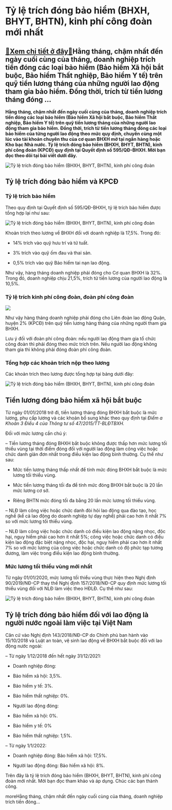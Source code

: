Tỷ lệ trích đóng bảo hiểm (BHXH, BHYT, BHTN), kinh phí công đoàn mới nhất
=========================================================================

[:gift:Xem chi tiết ở đây:gift:](https://hddtvn.com/ty-le-trich-dong-bao-hiem-bhxh-bhyt-bhtn-kinh-phi-cong-doan-moi-nhat/)Hằng tháng, chậm nhất đến ngày cuối cùng của tháng, doanh nghiệp trích tiền đóng các loại bảo hiểm (Bảo hiểm Xã hội bắt buộc, Bảo hiểm Thất nghiệp, Bảo hiểm Y tế) trên quỹ tiền lương tháng của những người lao động tham gia bảo hiểm. Đồng thời, trích từ tiền lương tháng đóng …
------------------------------------------------------------------------------------------------------------------------------------------------------------------------------------------------------------------------------------------------------------------------------------

**Hằng tháng, chậm nhất đến ngày cuối cùng của tháng, doanh nghiệp trích tiền đóng các loại bảo hiểm (Bảo hiểm Xã hội bắt buộc, Bảo hiểm Thất nghiệp, Bảo hiểm Y tế) trên quỹ tiền lương tháng của những người lao động tham gia bảo hiểm. Đồng thời, trích từ tiền lương tháng đóng các loại bảo hiểm của từng người lao động theo mức quy định, chuyển cùng một lúc vào tài khoản chuyên thu của cơ quan BHXH mở tại ngân hàng hoặc Kho bạc Nhà nước. Tỷ lệ trích đóng bảo hiểm (BHXH, BHYT, BHTN), kinh phí công đoàn (KPCĐ) quy định tại Quyết định số 595/QĐ-BHXH. Mời bạn đọc theo dõi tại bài viết dưới đây.**


![Tỷ lệ trích đóng bảo hiểm (BHXH, BHYT, BHTN), kinh phí công đoàn](https://hddtvn.com/wp-content/uploads/2021/01/AzxeNTI.png "Tỷ lệ trích đóng bảo hiểm (BHXH, BHYT, BHTN), kinh phí công đoàn")


Tỷ lệ trích đóng bảo hiểm và KPCĐ
---------------------------------


### Tỷ lệ trích bảo hiểm


Theo quy định tại Quyết định số 595/QĐ-BHXH, tỷ lệ trích bảo hiểm được tổng hợp lại như sau:


![Tỷ lệ trích đóng bảo hiểm (BHXH, BHYT, BHTN), kinh phí công đoàn](https://hddtvn.com/wp-content/uploads/2021/01/Z028w7A.png "Tỷ lệ trích đóng bảo hiểm (BHXH, BHYT, BHTN), kinh phí công đoàn")


Khoản trích theo lương về BHXH đối với doanh nghiệp là 17,5%. Trong đó:




* 14% trích vào quỹ hưu trí và tử tuất.

* 3% trích vào quỹ ốm đau và thai sản.

* 0,5% trích vào quỹ Bảo hiểm tai nạn lao động.



Như vậy, hàng tháng doanh nghiệp phải đóng cho Cơ quan BHXH là 32%. Trong đó, doanh nghiệp chịu 21,5%, trích từ tiền lương của người lao động là 10,5%.


### Tỷ lệ trích kinh phí công đoàn, đoàn phí công đoàn


![](https://hddtvn.com/wp-content/uploads/2021/01/oQcX5qX.png)


Như vậy hàng tháng doanh nghiệp phải đóng cho Liên đoàn lao động Quận, huyện 2% (KPCĐ) trên quỹ tiền lương hàng tháng của những người tham gia BHXH.


Lưu ý đối với đoàn phí công đoàn: nếu người lao động tham gia tổ chức công đoàn thì phải đóng theo mức trích trên. Nếu người lao động không tham gia thì không phải đóng đoàn phí công đoàn.


### Tổng hợp các khoản trích nộp theo lương


Các khoản trích theo lương được tổng hợp tại bảng dưới đây:


![Tỷ lệ trích đóng bảo hiểm (BHXH, BHYT, BHTN), kinh phí công đoàn](https://hddtvn.com/wp-content/uploads/2021/01/AzxeNTI.png "Tỷ lệ trích đóng bảo hiểm (BHXH, BHYT, BHTN), kinh phí công đoàn")


Tiền lương đóng bảo hiểm xã hội bắt buộc
----------------------------------------


Từ ngày 01/01/2018 trở đi, tiền lương tháng đóng BHXH bắt buộc là mức lương, phụ cấp lương và các khoản bổ sung khác theo quy định tại *Điểm a Khoản 3 Điều 4 của Thông tư số 47/2015/TT-BLĐTBXH.*


Đối với mức lương cần chú ý:


– Tiền lương tháng đóng BHXH bắt buộc không được thấp hơn mức lương tối thiểu vùng tại thời điểm đóng đối với người lao động làm công việc hoặc chức danh giản đơn nhất trong điều kiện lao động bình thường. Cụ thể như sau:




* Mức tiền lương tháng thấp nhất để tính mức đóng BHXH bắt buộc là mức lương tối thiểu vùng.

* Mức tiền lương tháng tối đa để tính mức đóng BHXH bắt buộc là 20 lần mức lương cơ sở.

* Riêng BHTN mức đóng tối đa bằng 20 lần mức lương tối thiểu vùng.



– NLĐ làm công việc hoặc chức danh đòi hỏi lao động qua đào tạo, học nghề (kể cả lao động do doanh nghiệp tự dạy nghề) phải cao hơn ít nhất 7% so với mức lương tối thiểu vùng.


– NLĐ làm công việc hoặc chức danh có điều kiện lao động nặng nhọc, độc hại, nguy hiểm phải cao hơn ít nhất 5%; công việc hoặc chức danh có điều kiện lao động đặc biệt nặng nhọc, độc hại, nguy hiểm phải cao hơn ít nhất 7% so với mức lương của công việc hoặc chức danh có độ phức tạp tương đương, làm việc trong điều kiện lao động bình thường.


### Mức lương tối thiểu vùng mới nhất


Từ ngày 01/01/2020, mức lương tối thiểu vùng thực hiện theo Nghị định 90/2019/NĐ-CP thay thế Nghị định 157/2018/NĐ-CP quy định mức lương tối thiểu vùng đối với NLĐ làm việc theo HĐLĐ. Cụ thể như sau:


![Tỷ lệ trích đóng bảo hiểm (BHXH, BHYT, BHTN), kinh phí công đoàn](https://hddtvn.com/wp-content/uploads/2021/01/wfFRnef.png "Tỷ lệ trích đóng bảo hiểm (BHXH, BHYT, BHTN), kinh phí công đoàn")


Tỷ lệ trích đóng bảo hiểm đối với lao động là người nước ngoài làm việc tại Việt Nam
------------------------------------------------------------------------------------


Căn cứ vào Nghị định 143/2018/NĐ-CP do Chính phủ ban hành vào 15/10/2018 và Luật an toàn, vệ sinh lao động về BHXH bắt buộc đối với lao động nước ngoài:


– Từ ngày 1/12/2018 đến hết ngày 31/12/2021:


+ Doanh nghiệp đóng:




* Bảo hiểm xã hội: 3,5%.

* Bảo hiểm y tế: 3%.

* Bảo hiểm thất nghiệp: 0%.



+ Người lao động đóng:




* Bảo hiểm xã hội: 0%.

* Bảo hiểm y tế: 0%

* Bảo hiểm thất nghiệp: 1,5%.



– Từ ngày 1/1/2022:


+ Doanh nghiệp đóng: Bảo hiểm xã hội: 17,5%.


+ Người lao động đóng: Bảo hiểm xã hội: 8%.


Trên đây là tỷ lệ trích đóng bảo hiểm (BHXH, BHYT, BHTN), kinh phí công đoàn mới nhất. Mời bạn đọc tham khảo và áp dụng. Chúc các bạn thành công.


moreHằng tháng, chậm nhất đến ngày cuối cùng của tháng, doanh nghiệp trích tiền đóng…

